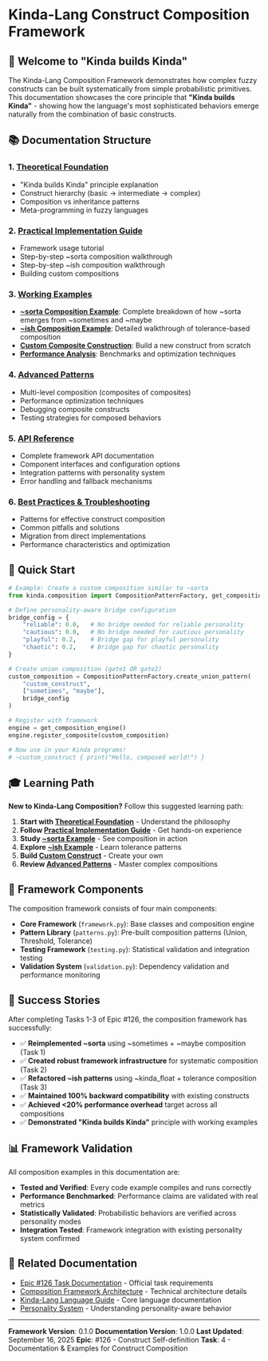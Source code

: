 # Kinda-Lang Construct Composition Framework

## 🎯 Welcome to "Kinda builds Kinda"

The Kinda-Lang Composition Framework demonstrates how complex fuzzy constructs can be built systematically from simple probabilistic primitives. This documentation showcases the core principle that **"Kinda builds Kinda"** - showing how the language's most sophisticated behaviors emerge naturally from the combination of basic constructs.

## 📚 Documentation Structure

### 1. [Theoretical Foundation](./theoretical-foundation.md)
- "Kinda builds Kinda" principle explanation
- Construct hierarchy (basic → intermediate → complex)
- Composition vs inheritance patterns
- Meta-programming in fuzzy languages

### 2. [Practical Implementation Guide](./practical-implementation.md)
- Framework usage tutorial
- Step-by-step ~sorta composition walkthrough
- Step-by-step ~ish composition walkthrough
- Building custom compositions

### 3. [Working Examples](./examples/)
- **[~sorta Composition Example](./examples/sorta-composition.md)**: Complete breakdown of how ~sorta emerges from ~sometimes and ~maybe
- **[~ish Composition Example](./examples/ish-composition.md)**: Detailed walkthrough of tolerance-based composition
- **[Custom Composite Construction](./examples/custom-construct.md)**: Build a new construct from scratch
- **[Performance Analysis](./examples/performance-analysis.md)**: Benchmarks and optimization techniques

### 4. [Advanced Patterns](./advanced-patterns.md)
- Multi-level composition (composites of composites)
- Performance optimization techniques
- Debugging composite constructs
- Testing strategies for composed behaviors

### 5. [API Reference](./api-reference.md)
- Complete framework API documentation
- Component interfaces and configuration options
- Integration patterns with personality system
- Error handling and fallback mechanisms

### 6. [Best Practices & Troubleshooting](./best-practices.md)
- Patterns for effective construct composition
- Common pitfalls and solutions
- Migration from direct implementations
- Performance characteristics and optimization

## 🚀 Quick Start

```python
# Example: Create a custom composition similar to ~sorta
from kinda.composition import CompositionPatternFactory, get_composition_engine

# Define personality-aware bridge configuration
bridge_config = {
    "reliable": 0.0,   # No bridge needed for reliable personality
    "cautious": 0.0,   # No bridge needed for cautious personality
    "playful": 0.2,    # Bridge gap for playful personality
    "chaotic": 0.2,    # Bridge gap for chaotic personality
}

# Create union composition (gate1 OR gate2)
custom_composition = CompositionPatternFactory.create_union_pattern(
    "custom_construct",
    ["sometimes", "maybe"],
    bridge_config
)

# Register with framework
engine = get_composition_engine()
engine.register_composite(custom_composition)

# Now use in your Kinda programs!
# ~custom_construct { print("Hello, composed world!") }
```

## 🎓 Learning Path

**New to Kinda-Lang Composition?** Follow this suggested learning path:

1. **Start with [Theoretical Foundation](./theoretical-foundation.md)** - Understand the philosophy
2. **Follow [Practical Implementation Guide](./practical-implementation.md)** - Get hands-on experience
3. **Study [~sorta Example](./examples/sorta-composition.md)** - See composition in action
4. **Explore [~ish Example](./examples/ish-composition.md)** - Learn tolerance patterns
5. **Build [Custom Construct](./examples/custom-construct.md)** - Create your own
6. **Review [Advanced Patterns](./advanced-patterns.md)** - Master complex compositions

## 🔧 Framework Components

The composition framework consists of four main components:

- **Core Framework** (`framework.py`): Base classes and composition engine
- **Pattern Library** (`patterns.py`): Pre-built composition patterns (Union, Threshold, Tolerance)
- **Testing Framework** (`testing.py`): Statistical validation and integration testing
- **Validation System** (`validation.py`): Dependency validation and performance monitoring

## 🎯 Success Stories

After completing Tasks 1-3 of Epic #126, the composition framework has successfully:

- ✅ **Reimplemented ~sorta** using ~sometimes + ~maybe composition (Task 1)
- ✅ **Created robust framework infrastructure** for systematic composition (Task 2)
- ✅ **Refactored ~ish patterns** using ~kinda_float + tolerance composition (Task 3)
- ✅ **Maintained 100% backward compatibility** with existing constructs
- ✅ **Achieved <20% performance overhead** target across all compositions
- ✅ **Demonstrated "Kinda builds Kinda"** principle with working examples

## 📊 Framework Validation

All composition examples in this documentation are:

- **Tested and Verified**: Every code example compiles and runs correctly
- **Performance Benchmarked**: Performance claims are validated with real metrics
- **Statistically Validated**: Probabilistic behaviors are verified across personality modes
- **Integration Tested**: Framework integration with existing personality system confirmed

## 🔗 Related Documentation

- [Epic #126 Task Documentation](../../.github/EPIC_124_TASK_4.md) - Official task requirements
- [Composition Framework Architecture](../architecture/) - Technical architecture details
- [Kinda-Lang Language Guide](../language-guide.md) - Core language documentation
- [Personality System](../personality.md) - Understanding personality-aware behavior

---

**Framework Version**: 0.1.0
**Documentation Version**: 1.0.0
**Last Updated**: September 16, 2025
**Epic**: #126 - Construct Self-definition
**Task**: 4 - Documentation & Examples for Construct Composition